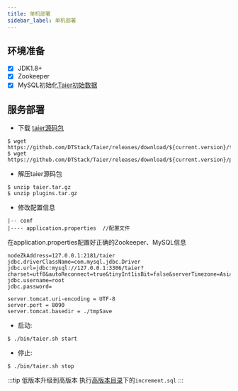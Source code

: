 ```yaml
---
title: 单机部署
sidebar_label: 单机部署
---
```


## 环境准备
- [x] JDK1.8+
- [x] Zookeeper
- [x] MySQL初始化[Taier初始数据](https://github.com/DTStack/Taier/blob/master/sql/init.sql)

## 服务部署

- 下载 [taier源码包](https://github.com/DTStack/Taier/releases/download/${current.version}/taier.tar.gz)
```shell
$ wget https://github.com/DTStack/Taier/releases/download/${current.version}/taier.tar.gz
$ wget https://github.com/DTStack/Taier/releases/download/${current.version}/plugins.tar.gz
```
- 解压taier源码包
```shell
$ unzip taier.tar.gz
$ unzip plugins.tar.gz
```

- 修改配置信息
```shell
|-- conf 
|---- application.properties  //配置文件
```

在application.properties配置好正确的Zookeeper、MySQL信息
```properties
nodeZkAddress=127.0.0.1:2181/taier
jdbc.driverClassName=com.mysql.jdbc.Driver
jdbc.url=jdbc:mysql://127.0.0.1:3306/taier?charset=utf8&autoReconnect=true&tinyInt1isBit=false&serverTimezone=Asia/Shanghai
jdbc.username=root
jdbc.password=

server.tomcat.uri-encoding = UTF-8
server.port = 8090
server.tomcat.basedir = ./tmpSave
```

* 启动:
```shell
$ ./bin/taier.sh start
```
* 停止:
```shell
$ ./bin/taier.sh stop
```

:::tip
低版本升级到高版本 执行[高版本目录](https://github.com/DTStack/Taier/tree/master/sql)下的`increment.sql`
:::